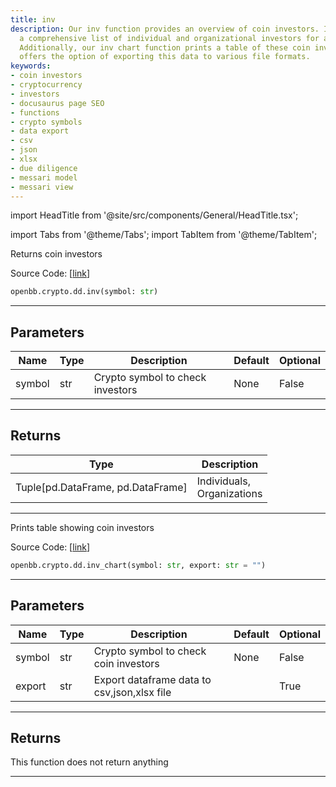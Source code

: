 ```yaml
---
title: inv
description: Our inv function provides an overview of coin investors. It provides
  a comprehensive list of individual and organizational investors for a specific cryptocurrency.
  Additionally, our inv chart function prints a table of these coin investors and
  offers the option of exporting this data to various file formats.
keywords:
- coin investors
- cryptocurrency
- investors
- docusaurus page SEO
- functions
- crypto symbols
- data export
- csv
- json
- xlsx
- due diligence
- messari model
- messari view
---
```


import HeadTitle from '@site/src/components/General/HeadTitle.tsx';

<HeadTitle title="crypto.dd.inv - Reference | OpenBB SDK Docs" />

import Tabs from '@theme/Tabs';
import TabItem from '@theme/TabItem';

<Tabs>
<TabItem value="model" label="Model" default>

Returns coin investors

Source Code: [[link](https://github.com/OpenBB-finance/OpenBB/tree/main/openbb_terminal/cryptocurrency/due_diligence/messari_model.py#L494)]

```python
openbb.crypto.dd.inv(symbol: str)
```

---

## Parameters

| Name | Type | Description | Default | Optional |
| ---- | ---- | ----------- | ------- | -------- |
| symbol | str | Crypto symbol to check investors | None | False |


---

## Returns

| Type | Description |
| ---- | ----------- |
| Tuple[pd.DataFrame, pd.DataFrame] | Individuals,<br/>Organizations |
---

</TabItem>
<TabItem value="view" label="Chart">

Prints table showing coin investors

Source Code: [[link](https://github.com/OpenBB-finance/OpenBB/tree/main/openbb_terminal/cryptocurrency/due_diligence/messari_view.py#L510)]

```python
openbb.crypto.dd.inv_chart(symbol: str, export: str = "")
```

---

## Parameters

| Name | Type | Description | Default | Optional |
| ---- | ---- | ----------- | ------- | -------- |
| symbol | str | Crypto symbol to check coin investors | None | False |
| export | str | Export dataframe data to csv,json,xlsx file |  | True |


---

## Returns

This function does not return anything

---

</TabItem>
</Tabs>
